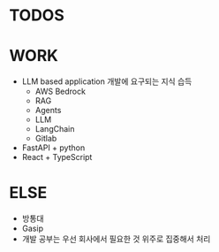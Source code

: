 # TODOS

# WORK

- LLM based application 개발에 요구되는 지식 습득
  - AWS Bedrock
  - RAG
  - Agents
  - LLM
  - LangChain
  - Gitlab
- FastAPI + python
- React + TypeScript

# ELSE

- 방통대
- Gasip
- 개발 공부는 우선 회사에서 필요한 것 위주로 집중해서 처리
